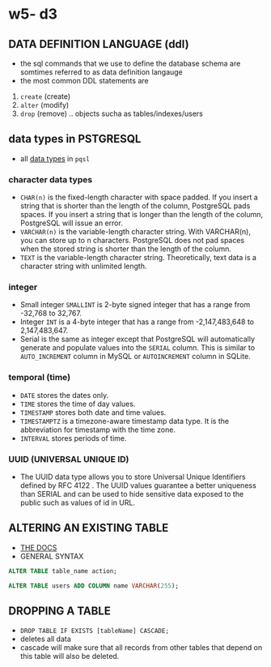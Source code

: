# w5- d3

## DATA DEFINITION LANGUAGE (ddl)
* the sql commands that we use to define the database schema are somtimes referred to as data definition langauge
* the most common DDL statements are 
1. `create` (create)
2. `alter` (modify)
3. `drop` (remove)
.. objects sucha as tables/indexes/users

## data types in PSTGRESQL
* all [data types](https://www.postgresql.org/docs/9.3/datatype.html) in `pqsl` 

### character data types
* `CHAR(n)` is the fixed-length character with space padded. If you insert a string that is shorter than the length of the column, PostgreSQL pads spaces. If you insert a string that is longer than the length of the column, PostgreSQL will issue an error.
* `VARCHAR(n)` is the variable-length character string.  With VARCHAR(n),  you can store up to n characters. PostgreSQL does not pad spaces when the stored string is shorter than the length of the column.
* `TEXT` is the variable-length character string. Theoretically, text data is a character string with unlimited length.

### integer
* Small integer `SMALLINT` is 2-byte signed integer that has a range from -32,768 to 32,767.
* Integer `INT` is a 4-byte integer that has a range from -2,147,483,648 to 2,147,483,647.
* Serial is the same as integer except that PostgreSQL will automatically generate and populate values into the `SERIAL` column. This is similar to `AUTO_INCREMENT` column in MySQL or `AUTOINCREMENT` column in SQLite.

### temporal (time)
* `DATE` stores the dates only.
* `TIME` stores the time of day values.
* `TIMESTAMP` stores both date and time values.
* `TIMESTAMPTZ` is a timezone-aware timestamp data type. It is the abbreviation for timestamp with the time zone.
* `INTERVAL` stores periods of time.

### UUID (UNIVERSAL UNIQUE ID)
* The UUID data type allows you to store Universal Unique Identifiers defined by RFC 4122 . The UUID values guarantee a better uniqueness than SERIAL and can be used to hide sensitive data exposed to the public such as values of id in URL.

## ALTERING AN EXISTING TABLE
* [THE DOCS](https://www.postgresqltutorial.com/postgresql-alter-table/)
* GENERAL SYNTAX
```SQL
ALTER TABLE table_name action;
```
``` sql
ALTER TABLE users ADD COLUMN name VARCHAR(255); 
```

## DROPPING A TABLE
* `DROP TABLE IF EXISTS [tableName] CASCADE;`
* deletes all data
* cascade will make sure that all records from other tables that depend on this table will also be deleted.